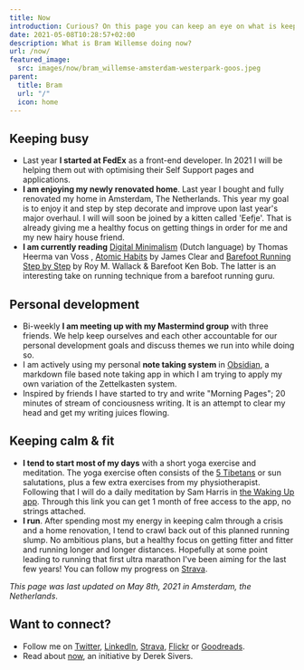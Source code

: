 ```yaml
---
title: Now
introduction: Curious? On this page you can keep an eye on what is keeping me busy right now.
date: 2021-05-08T10:28:57+02:00
description: What is Bram Willemse doing now?
url: /now/
featured_image:
  src: images/now/bram_willemse-amsterdam-westerpark-goos.jpeg
parent:
  title: Bram
  url: "/"
  icon: home
---
```

## Keeping busy

- Last year **I started at FedEx** as a front-end developer. In 2021 I will be helping them out with optimising their Self Support pages and applications.
- **I am enjoying my newly renovated home**. Last year I bought and fully renovated my home in Amsterdam, The Netherlands. This year my goal is to enjoy it and step by step decorate and improve upon last year's major overhaul. I will will soon be joined by a kitten called 'Eefje'. That is already giving me a healthy focus on getting things in order for me and my new hairy house friend.
- **I am currently reading** [Digital Minimalism](https://www.goodreads.com/book/show/40672036-digital-minimalism "Read about Digital Minimalism by Call Newport on GoodReads") (Dutch language) by Thomas Heerma van Voss , [Atomic Habits](https://www.goodreads.com/book/show/44453047-the-longing-for-less "Read about Atomic Habits: An Easy & Proven Way to Build Good Habits & Break Bad Ones by James Clear on GoodReads") by James Clear and [Barefoot Running Step by Step](https://www.goodreads.com/book/show/10061242-barefoot-running-step-by-step "Read about Barefoot Running Step by Step") by Roy M. Wallack &amp; Barefoot Ken Bob. The latter is an interesting take on running technique from a barefoot running guru.

## Personal development

- Bi-weekly **I am meeting up with my Mastermind group** with three friends. We help keep ourselves and each other accountable for our personal development goals and discuss themes we run into while doing so.
- I am actively using my personal **note taking system** in [Obsidian](https://obsidian.md), a markdown file based note taking app in which I am trying to apply my own variation of the Zettelkasten system.
- Inspired by friends I have started to try and write "Morning Pages"; 20 minutes of stream of conciousness writing. It is an attempt to clear my head and get my writing juices flowing.

## Keeping calm & fit

- **I tend to start most of my days** with a short yoga exercise and meditation. The yoga exercise often consists of the [5 Tibetans](https://en.wikipedia.org/wiki/Five_Tibetan_Rites "Read more about the Five Tibetan Rites on Wikipedia") or sun salutations, plus a few extra exercises from my physiotherapist. Following that I will do a daily meditation by Sam Harris in [the Waking Up app](https://share.wakingup.com/2abce0e26219 "Check out the Waking Up app"). Through this link you can get 1 month of free access to the app, no strings attached.
- **I run**. After spending most my energy in keeping calm through a crisis and a home renovation, I tend to crawl back out of this planned running slump. No ambitious plans, but a healthy focus on getting fitter and fitter and running longer and longer distances. Hopefully at some point leading to running that first ultra marathon I've been aiming for the last few years! You can follow my progress on [Strava](https://strava.com/athletes/bramwillemse "Follow my training progress on Strava").

*This page was last updated on <time datetime="2021-05-08T10:28:57+02:00">May 8th, 2021</time> in Amsterdam, the Netherlands*.

## Want to connect?

- Follow me on [Twitter](https://twitter.com/bramwillemse "Follow or contact me on Twitter"), [LinkedIn](https://linkedin.com/in/bramwillemse "Check out my profile and CV on LinkedIn"), [Strava](https://strava.com/athletes/bramwillemse "Follow my training progress on Strava"), [Flickr](https://flickr.com/bramwillemse "Explore my photos on Flickr") or [Goodreads](https://www.goodreads.com/bramwillemse "See what I read on my GoodReads profile").
- Read about <a href="https://nownownow.com/about">now</a>, an initiative by Derek Sivers.
